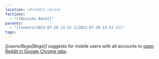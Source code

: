 ```yaml
---
location: \#reddit-rplace
factions:
  - "[[Kessoku Band]]"
parents:
  - "[[events/2023-07-20 13-52 2|2023-07-20 13-52 2]]"
tags: 
---
```

*[[users/Bega|Bega]]* suggests for mobile users with alt accounts to [open Reddit in Google Chrome tabs](https://discord.com/channels/1093664259273130084/1131230952119615600/1131584646799429792).
